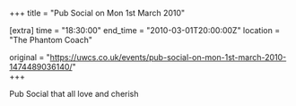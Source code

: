 +++
title = "Pub Social on Mon 1st March 2010"

[extra]
time = "18:30:00"
end_time = "2010-03-01T20:00:00Z"
location = "The Phantom Coach"

original = "https://uwcs.co.uk/events/pub-social-on-mon-1st-march-2010-1474489036140/"    
+++

Pub Social that all love and cherish

